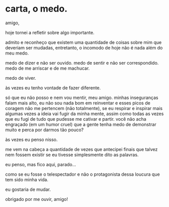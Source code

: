# carta, o medo.

amigo,

hoje tornei a refletir sobre algo importante.

admito e reconheço que existem uma quantidade de coisas sobre mim que deveriam ser mudadas, entretanto, o incomodo de hoje não é nada além do meu medo.

medo de dizer e não ser ouvido. medo de sentir e não ser correspondido. medo de me arriscar e de me machucar.

medo de viver.

às vezes eu tenho vontade de fazer diferente. 

só que eu não posso e nem vou mentir, meu amigo. minhas inseguranças falam mais alto, eu não sou nada bom em reinventar e esses picos de coragem não me pertencem \(não totalmente\), se eu respirar e inspirar mais algumas vezes a ideia vai fugir da minha mente, assim como todas as vezes que eu fugi de tudo que pudesse me cativar e partir. você não acha engraçado \(em um humor cruel\) que a gente tenha medo de demonstrar muito e perca por darmos tão pouco? 

às vezes eu penso nisso.

me vem na cabeça a quantidade de vezes que antecipei finais que talvez nem fossem existir se eu tivesse simplesmente dito as palavras.

eu penso, mas fico aqui, parado...

como se eu fosse o telespectador e não o protagonista dessa loucura que tem sido minha vida.

eu gostaria de mudar.

obrigado por me ouvir, amigo!

